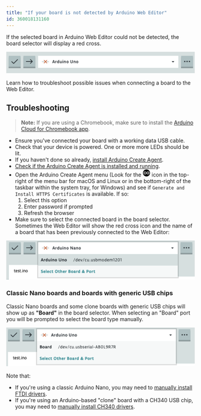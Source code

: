 ```yaml
---
title: "If your board is not detected by Arduino Web Editor"
id: 360018131160
---
```


If the selected board in Arduino Web Editor could not be detected, the board selector will display a red cross.

![Web Editor with red cross icon showing in the board selector menu ](img/WebEditor_Red_cross.png)

Learn how to troubleshoot possible issues when connecting a board to the Web Editor.

## Troubleshooting

> **Note:** If you are using a Chromebook, make sure to install the <a class="link-up-right" href="https://play.google.com/store/apps/details?id=cc.arduino.create_editor">Arduino Cloud for Chromebook app</a>.

* Ensure you've connected your board with a working data USB cable.
* Check that your device is powered. One or more more LEDs should be lit.
* If you haven't done so already, [install Arduino Create Agent](https://create.arduino.cc/getting-started/plugin/welcome).
* [Check if the Arduino Create Agent is installed and running](https://support.arduino.cc/hc/en-us/articles/4980687506844-Check-if-the-Arduino-Create-Agent-is-installed-and-running).
* Open the Arduino Create Agent menu (Look for the ![Arduino Create Agent icon](img/create-agent-logo-mac.png) icon in the top-right of the menu bar for macOS and Linux or in the bottom-right of the taskbar within the system tray, for Windows) and see if `Generate and Install HTTPS Certificates` is available. If so:
    1. Select this option
    2. Enter password if prompted
    3. Refresh the browser
* Make sure to select the connected board in the board selector. Sometimes the Web Editor will show the red cross icon and the name of a board that has been previously connected to the Web Editor:

![Web Editor with red cross icon and detected board name showing in the board selector](img/WebEditor_Dropdown_menu.png)

### Classic Nano boards and boards with generic USB chips

Classic Nano boards and some clone boards with generic USB chips will show up as **"Board"** in the board selector. When selecting an "Board" port you will be prompted to select the board type manually.

![Web Editor with port name showing in the board selector ](img/WebEditor_port_no_board_name.png)

Note that:

* If you're using a classic Arduino Nano, you may need to [manually install FTDI drivers](https://support.arduino.cc/hc/en-us/articles/4411305694610-Install-or-update-FTDI-drivers).
* If you're using an Arduino-based "clone" board with a CH340 USB chip, you may need to [manually install CH340 drivers](https://sparks.gogo.co.nz/ch340.html).
